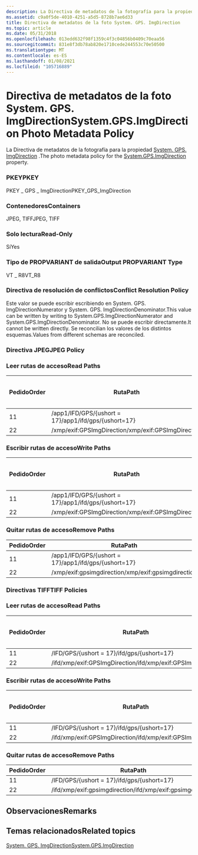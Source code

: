 ```yaml
---
description: La Directiva de metadatos de la fotografía para la propiedad System. GPS. ImgDirection.
ms.assetid: c9a0f5de-4010-4251-a5d5-8728b7ae6d33
title: Directiva de metadatos de la foto System. GPS. ImgDirection
ms.topic: article
ms.date: 05/31/2018
ms.openlocfilehash: 013edd632f98f1359c4f3c04856b0409c70eaa56
ms.sourcegitcommit: 831e8f3db78ab820e1710cede244553c70e50500
ms.translationtype: MT
ms.contentlocale: es-ES
ms.lasthandoff: 01/08/2021
ms.locfileid: "105716889"
---
```

# <a name="systemgpsimgdirection-photo-metadata-policy"></a><span data-ttu-id="8e807-103">Directiva de metadatos de la foto System. GPS. ImgDirection</span><span class="sxs-lookup"><span data-stu-id="8e807-103">System.GPS.ImgDirection Photo Metadata Policy</span></span>

<span data-ttu-id="8e807-104">La Directiva de metadatos de la fotografía para la propiedad [System. GPS. ImgDirection](../properties/props-system-gps-imgdirection.md) .</span><span class="sxs-lookup"><span data-stu-id="8e807-104">The photo metadata policy for the [System.GPS.ImgDirection](../properties/props-system-gps-imgdirection.md) property.</span></span>

### <a name="pkey"></a><span data-ttu-id="8e807-105">PKEY</span><span class="sxs-lookup"><span data-stu-id="8e807-105">PKEY</span></span>

<span data-ttu-id="8e807-106">PKEY \_ GPS \_ ImgDirection</span><span class="sxs-lookup"><span data-stu-id="8e807-106">PKEY\_GPS\_ImgDirection</span></span>

### <a name="containers"></a><span data-ttu-id="8e807-107">Contenedores</span><span class="sxs-lookup"><span data-stu-id="8e807-107">Containers</span></span>

<span data-ttu-id="8e807-108">JPEG, TIFF</span><span class="sxs-lookup"><span data-stu-id="8e807-108">JPEG, TIFF</span></span>

### <a name="read-only"></a><span data-ttu-id="8e807-109">Solo lectura</span><span class="sxs-lookup"><span data-stu-id="8e807-109">Read-Only</span></span>

<span data-ttu-id="8e807-110">Sí</span><span class="sxs-lookup"><span data-stu-id="8e807-110">Yes</span></span>

### <a name="output-propvariant-type"></a><span data-ttu-id="8e807-111">Tipo de PROPVARIANT de salida</span><span class="sxs-lookup"><span data-stu-id="8e807-111">Output PROPVARIANT Type</span></span>

<span data-ttu-id="8e807-112">VT \_ R8</span><span class="sxs-lookup"><span data-stu-id="8e807-112">VT\_R8</span></span>

### <a name="conflict-resolution-policy"></a><span data-ttu-id="8e807-113">Directiva de resolución de conflictos</span><span class="sxs-lookup"><span data-stu-id="8e807-113">Conflict Resolution Policy</span></span>

<span data-ttu-id="8e807-114">Este valor se puede escribir escribiendo en System. GPS. ImgDirectionNumerator y System. GPS. ImgDirectionDenominator.</span><span class="sxs-lookup"><span data-stu-id="8e807-114">This value can be written by writing to System.GPS.ImgDirectionNumerator and System.GPS.ImgDirectionDenominator.</span></span> <span data-ttu-id="8e807-115">No se puede escribir directamente.</span><span class="sxs-lookup"><span data-stu-id="8e807-115">It cannot be written directly.</span></span> <span data-ttu-id="8e807-116">Se reconcilian los valores de los distintos esquemas.</span><span class="sxs-lookup"><span data-stu-id="8e807-116">Values from different schemas are reconciled.</span></span>

### <a name="jpeg-policy"></a><span data-ttu-id="8e807-117">Directiva JPEG</span><span class="sxs-lookup"><span data-stu-id="8e807-117">JPEG Policy</span></span>

### <a name="read-paths"></a><span data-ttu-id="8e807-118">Leer rutas de acceso</span><span class="sxs-lookup"><span data-stu-id="8e807-118">Read Paths</span></span>



| <span data-ttu-id="8e807-119">Pedido</span><span class="sxs-lookup"><span data-stu-id="8e807-119">Order</span></span> | <span data-ttu-id="8e807-120">Ruta</span><span class="sxs-lookup"><span data-stu-id="8e807-120">Path</span></span>                      | <span data-ttu-id="8e807-121">Formato de disco</span><span class="sxs-lookup"><span data-stu-id="8e807-121">Disk Format</span></span> |
|-------|---------------------------|-------------|
| <span data-ttu-id="8e807-122">1</span><span class="sxs-lookup"><span data-stu-id="8e807-122">1</span></span>     | <span data-ttu-id="8e807-123">/app1/IFD/GPS/{ushort = 17}</span><span class="sxs-lookup"><span data-stu-id="8e807-123">/app1/ifd/gps/{ushort=17}</span></span> |             |
| <span data-ttu-id="8e807-124">2</span><span class="sxs-lookup"><span data-stu-id="8e807-124">2</span></span>     | <span data-ttu-id="8e807-125">/xmp/exif:GPSImgDirection</span><span class="sxs-lookup"><span data-stu-id="8e807-125">/xmp/exif:GPSImgDirection</span></span> |             |



 

### <a name="write-paths"></a><span data-ttu-id="8e807-126">Escribir rutas de acceso</span><span class="sxs-lookup"><span data-stu-id="8e807-126">Write Paths</span></span>



| <span data-ttu-id="8e807-127">Pedido</span><span class="sxs-lookup"><span data-stu-id="8e807-127">Order</span></span> | <span data-ttu-id="8e807-128">Ruta</span><span class="sxs-lookup"><span data-stu-id="8e807-128">Path</span></span>                      | <span data-ttu-id="8e807-129">Formato de disco</span><span class="sxs-lookup"><span data-stu-id="8e807-129">Disk Format</span></span> |
|-------|---------------------------|-------------|
| <span data-ttu-id="8e807-130">1</span><span class="sxs-lookup"><span data-stu-id="8e807-130">1</span></span>     | <span data-ttu-id="8e807-131">/app1/IFD/GPS/{ushort = 17}</span><span class="sxs-lookup"><span data-stu-id="8e807-131">/app1/ifd/gps/{ushort=17}</span></span> |             |
| <span data-ttu-id="8e807-132">2</span><span class="sxs-lookup"><span data-stu-id="8e807-132">2</span></span>     | <span data-ttu-id="8e807-133">/xmp/exif:GPSImgDirection</span><span class="sxs-lookup"><span data-stu-id="8e807-133">/xmp/exif:GPSImgDirection</span></span> |             |



 

### <a name="remove-paths"></a><span data-ttu-id="8e807-134">Quitar rutas de acceso</span><span class="sxs-lookup"><span data-stu-id="8e807-134">Remove Paths</span></span>



| <span data-ttu-id="8e807-135">Pedido</span><span class="sxs-lookup"><span data-stu-id="8e807-135">Order</span></span> | <span data-ttu-id="8e807-136">Ruta</span><span class="sxs-lookup"><span data-stu-id="8e807-136">Path</span></span>                      |
|-------|---------------------------|
| <span data-ttu-id="8e807-137">1</span><span class="sxs-lookup"><span data-stu-id="8e807-137">1</span></span>     | <span data-ttu-id="8e807-138">/app1/IFD/GPS/{ushort = 17}</span><span class="sxs-lookup"><span data-stu-id="8e807-138">/app1/ifd/gps/{ushort=17}</span></span> |
| <span data-ttu-id="8e807-139">2</span><span class="sxs-lookup"><span data-stu-id="8e807-139">2</span></span>     | <span data-ttu-id="8e807-140">/xmp/exif:gpsimgdirection</span><span class="sxs-lookup"><span data-stu-id="8e807-140">/xmp/exif:gpsimgdirection</span></span> |



 

### <a name="tiff-policies"></a><span data-ttu-id="8e807-141">Directivas TIFF</span><span class="sxs-lookup"><span data-stu-id="8e807-141">TIFF Policies</span></span>

### <a name="read-paths"></a><span data-ttu-id="8e807-142">Leer rutas de acceso</span><span class="sxs-lookup"><span data-stu-id="8e807-142">Read Paths</span></span>



| <span data-ttu-id="8e807-143">Pedido</span><span class="sxs-lookup"><span data-stu-id="8e807-143">Order</span></span> | <span data-ttu-id="8e807-144">Ruta</span><span class="sxs-lookup"><span data-stu-id="8e807-144">Path</span></span>                          | <span data-ttu-id="8e807-145">Formato de disco</span><span class="sxs-lookup"><span data-stu-id="8e807-145">Disk Format</span></span> |
|-------|-------------------------------|-------------|
| <span data-ttu-id="8e807-146">1</span><span class="sxs-lookup"><span data-stu-id="8e807-146">1</span></span>     | <span data-ttu-id="8e807-147">/IFD/GPS/{ushort = 17}</span><span class="sxs-lookup"><span data-stu-id="8e807-147">/ifd/gps/{ushort=17}</span></span>          |             |
| <span data-ttu-id="8e807-148">2</span><span class="sxs-lookup"><span data-stu-id="8e807-148">2</span></span>     | <span data-ttu-id="8e807-149">/ifd/xmp/exif:GPSImgDirection</span><span class="sxs-lookup"><span data-stu-id="8e807-149">/ifd/xmp/exif:GPSImgDirection</span></span> |             |



 

### <a name="write-paths"></a><span data-ttu-id="8e807-150">Escribir rutas de acceso</span><span class="sxs-lookup"><span data-stu-id="8e807-150">Write Paths</span></span>



| <span data-ttu-id="8e807-151">Pedido</span><span class="sxs-lookup"><span data-stu-id="8e807-151">Order</span></span> | <span data-ttu-id="8e807-152">Ruta</span><span class="sxs-lookup"><span data-stu-id="8e807-152">Path</span></span>                          | <span data-ttu-id="8e807-153">Formato de disco</span><span class="sxs-lookup"><span data-stu-id="8e807-153">Disk Format</span></span> |
|-------|-------------------------------|-------------|
| <span data-ttu-id="8e807-154">1</span><span class="sxs-lookup"><span data-stu-id="8e807-154">1</span></span>     | <span data-ttu-id="8e807-155">/IFD/GPS/{ushort = 17}</span><span class="sxs-lookup"><span data-stu-id="8e807-155">/ifd/gps/{ushort=17}</span></span>          |             |
| <span data-ttu-id="8e807-156">2</span><span class="sxs-lookup"><span data-stu-id="8e807-156">2</span></span>     | <span data-ttu-id="8e807-157">/ifd/xmp/exif:GPSImgDirection</span><span class="sxs-lookup"><span data-stu-id="8e807-157">/ifd/xmp/exif:GPSImgDirection</span></span> |             |



 

### <a name="remove-paths"></a><span data-ttu-id="8e807-158">Quitar rutas de acceso</span><span class="sxs-lookup"><span data-stu-id="8e807-158">Remove Paths</span></span>



| <span data-ttu-id="8e807-159">Pedido</span><span class="sxs-lookup"><span data-stu-id="8e807-159">Order</span></span> | <span data-ttu-id="8e807-160">Ruta</span><span class="sxs-lookup"><span data-stu-id="8e807-160">Path</span></span>                          |
|-------|-------------------------------|
| <span data-ttu-id="8e807-161">1</span><span class="sxs-lookup"><span data-stu-id="8e807-161">1</span></span>     | <span data-ttu-id="8e807-162">/IFD/GPS/{ushort = 17}</span><span class="sxs-lookup"><span data-stu-id="8e807-162">/ifd/gps/{ushort=17}</span></span>          |
| <span data-ttu-id="8e807-163">2</span><span class="sxs-lookup"><span data-stu-id="8e807-163">2</span></span>     | <span data-ttu-id="8e807-164">/ifd/xmp/exif:gpsimgdirection</span><span class="sxs-lookup"><span data-stu-id="8e807-164">/ifd/xmp/exif:gpsimgdirection</span></span> |



 

## <a name="remarks"></a><span data-ttu-id="8e807-165">Observaciones</span><span class="sxs-lookup"><span data-stu-id="8e807-165">Remarks</span></span>

## <a name="related-topics"></a><span data-ttu-id="8e807-166">Temas relacionados</span><span class="sxs-lookup"><span data-stu-id="8e807-166">Related topics</span></span>

<dl> <dt>

[<span data-ttu-id="8e807-167">System. GPS. ImgDirection</span><span class="sxs-lookup"><span data-stu-id="8e807-167">System.GPS.ImgDirection</span></span>](../properties/props-system-gps-imgdirection.md)
</dt> </dl>

 

 
